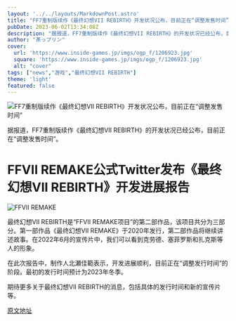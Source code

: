 ```yaml
---
layout: '../../layouts/MarkdownPost.astro'
title: "FF7重制版续作《最终幻想VII REBIRTH》开发状况公布，目前正在“调整发售时间”"
pubDate: 2023-06-02T13:34:08Z
description: "据报道，FF7重制版续作《最终幻想VII REBIRTH》的开发状况已经公布，目前正在“调整发售时间”。"
author: "茶っプリン"
cover:
  url: 'https://www.inside-games.jp/imgs/ogp_f/1206923.jpg'
  square: 'https://www.inside-games.jp/imgs/ogp_f/1206923.jpg'
  alt: "cover"
tags: ["news","游戏","最终幻想VII REBIRTH"]
theme: 'light'
featured: false
---
```


![FF7重制版续作《最终幻想VII REBIRTH》开发状况公布，目前正在“调整发售时间”](https://www.inside-games.jp/imgs/ogp_f/1206923.jpg)

据报道，FF7重制版续作《最终幻想VII REBIRTH》的开发状况已经公布，目前正在“调整发售时间”。

# FFVII REMAKE公式Twitter发布《最终幻想VII REBIRTH》开发进展报告

![FFVII REMAKE](https://www.inside-games.jp/imgs/zoom/1206924.jpg)

最终幻想VII REBIRTH是“FFVII REMAKE项目”的第二部作品，该项目共分为三部分。第一部作品《最终幻想VII REMAKE》于2020年发行，第二部作品将继续讲述故事。在2022年6月的宣传片中，我们可以看到克劳德、塞菲罗斯和扎克斯等人的形象。

在此次报告中，制作人北瀬佳範表示，开发进展顺利，目前正在“调整发行时间”的阶段。最初的发行时间预计为2023年冬季。

期待更多关于最终幻想VII REBIRTH的消息，包括具体的发行时间和新的宣传片等。

  [原文地址](https://www.inside-games.jp/article/2023/06/02/146346.html)